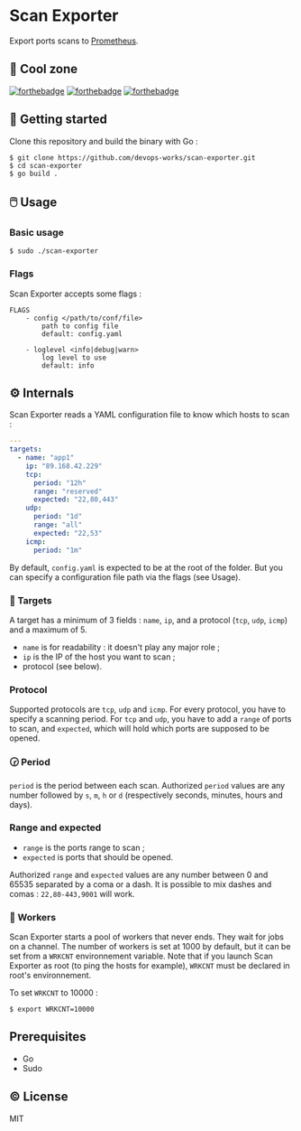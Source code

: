 # Scan Exporter

Export ports scans to [Prometheus](https://prometheus.io/).

## :space_invader: Cool zone

[![forthebadge](https://forthebadge.com/images/badges/made-with-go.svg)](https://forthebadge.com)
[![forthebadge](https://forthebadge.com/images/badges/built-with-love.svg)](https://forthebadge.com)
[![forthebadge](https://forthebadge.com/images/badges/open-source.svg)](https://forthebadge.com)

## :footprints: Getting started

Clone this repository and build the binary with Go :

```
$ git clone https://github.com/devops-works/scan-exporter.git
$ cd scan-exporter
$ go build .
```

## :computer_mouse: Usage

### Basic usage

```
$ sudo ./scan-exporter
```

### Flags

Scan Exporter accepts some flags :
```
FLAGS
    - config </path/to/conf/file>
        path to config file
        default: config.yaml

    - loglevel <info|debug|warn>
        log level to use
        default: info
```
## :gear: Internals

Scan Exporter reads a YAML configuration file to know which hosts to scan :

```yaml
---
targets:
  - name: "app1"
    ip: "89.168.42.229"
    tcp:
      period: "12h"
      range: "reserved"
      expected: "22,80,443"
    udp:
      period: "1d"
      range: "all"
      expected: "22,53"
    icmp:
      period: "1m"
```

By default, `config.yaml` is expected to be at the root of the folder. But you can specify a configuration file path via the flags (see Usage).

### :dart: Targets
A target has a minimum of 3 fields : `name`, `ip`, and a protocol (`tcp`, `udp`, `icmp`) and a maximum of 5.

* `name` is for readability : it doesn't play any major role ;
* `ip` is the IP of the host you want to scan ;
* protocol (see below).
  
### Protocol

Supported protocols are `tcp`, `udp` and `icmp`. For every protocol, you have to specify a scanning period. For `tcp` and `udp`, you have to add a `range` of ports to scan, and `expected`, which will hold which ports are supposed to be opened.

### :clock230: Period

`period` is the period between each scan. Authorized `period` values are any number followed by `s`, `m`, `h` or `d` (respectively seconds, minutes, hours and days).

### Range and expected

* `range` is the ports range to scan ;
* `expected` is ports that should be opened.

Authorized `range` and `expected` values are any number between 0 and 65535 separated by a coma or a dash. It is possible to mix dashes and comas : `22,80-443,9001` will work.

### :wrench: Workers

Scan Exporter starts a pool of workers that never ends. They wait for jobs on a channel. The number of workers is set at 1000 by default, but it can be set from a `WRKCNT` environnement variable. Note that if you launch Scan Exporter as root (to ping the hosts for example), `WRKCNT` must be declared in root's environnement.

To set `WRKCNT` to 10000 :
```
$ export WRKCNT=10000
```

## Prerequisites

* Go
* Sudo

## :copyright: License

MIT